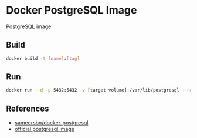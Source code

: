 Docker PostgreSQL Image
====
PostgreSQL image

Build
---
```bash
docker build -t [name]:[tag]
```
Run
---
```bash
docker run --d -p 5432:5432 -v [target volume]:/var/lib/postgresql --name [name] [image name]:[tag]
```

References
---
* [sameersbn/docker-postgresql](https://github.com/sameersbn/docker-postgresql)
* [official postgresql image](https://github.com/docker-library/postgres)